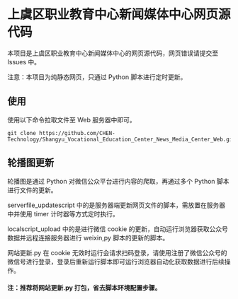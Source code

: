 # 上虞区职业教育中心新闻媒体中心网页源代码

本项目是上虞区职业教育中心新闻媒体中心的网页源代码，网页错误请提交至 Issues 中。

注意：本项目为纯静态网页，只通过 Python 脚本进行定时更新。

## 使用

使用以下命令拉取文件至 Web 服务器中即可。

    git clone https://github.com/CHEN-Technology/Shangyu_Vocational_Education_Center_News_Media_Center_Web.git

## 轮播图更新

轮播图是通过 Python 对微信公众平台进行内容的爬取，再通过多个 Python 脚本进行文件的更新。

serverfile_updatescript 中的是服务器端更新网页文件的脚本，需放置在服务器中并使用 timer 计时器等方式定时执行。

localscript_upload 中的是进行微信 cookie 的更新，自动运行浏览器获取公众号数据并远程连接服务器进行 weixin,py 脚本的更新的脚本。

网站更新.py 在 cookie 无效时运行会请求扫码登录，请使用注册了微信公众号的微信号进行登录，登录后重新运行脚本即可运行浏览器自动化获取数据进行后续操作。

#### 注：推荐将网站更新.py 打包，省去脚本环境配置步骤。
